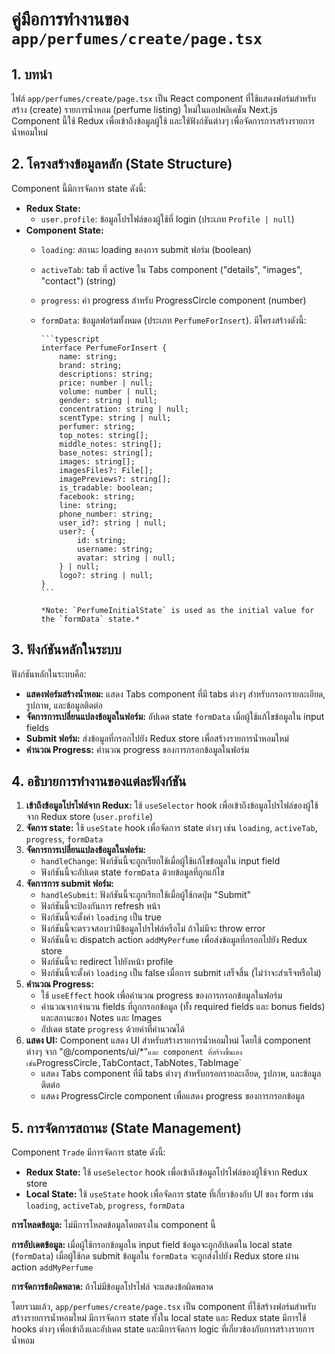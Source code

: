 # คู่มือการทำงานของ `app/perfumes/create/page.tsx`

## 1. บทนำ

ไฟล์ `app/perfumes/create/page.tsx` เป็น React component ที่ใช้แสดงฟอร์มสำหรับสร้าง (create) รายการน้ำหอม (perfume listing) ใหม่ในแอปพลิเคชัน Next.js Component นี้ใช้ Redux เพื่อเข้าถึงข้อมูลผู้ใช้ และใช้ฟังก์ชันต่างๆ เพื่อจัดการการสร้างรายการน้ำหอมใหม่

## 2. โครงสร้างข้อมูลหลัก (State Structure)

Component นี้มีการจัดการ state ดังนี้:

* **Redux State:**
  * `user.profile`: ข้อมูลโปรไฟล์ของผู้ใช้ที่ login (ประเภท `Profile | null`)
* **Component State:**
  * `loading`: สถานะ loading ของการ submit ฟอร์ม (boolean)
  * `activeTab`: tab ที่ active ใน Tabs component ("details", "images", "contact") (string)
  * `progress`: ค่า progress สำหรับ ProgressCircle component (number)
  * `formData`: ข้อมูลฟอร์มทั้งหมด (ประเภท `PerfumeForInsert`). มีโครงสร้างดังนี้:

        ```typescript
        interface PerfumeForInsert {
            name: string;
            brand: string;
            descriptions: string;
            price: number | null;
            volume: number | null;
            gender: string | null;
            concentration: string | null;
            scentType: string | null;
            perfumer: string;
            top_notes: string[];
            middle_notes: string[];
            base_notes: string[];
            images: string[];
            imagesFiles?: File[];
            imagePreviews?: string[];
            is_tradable: boolean;
            facebook: string;
            line: string;
            phone_number: string;
            user_id?: string | null;
            user?: {
                id: string;
                username: string;
                avatar: string | null;
            } | null;
            logo?: string | null;
        }
        ```

        *Note: `PerfumeInitialState` is used as the initial value for the `formData` state.*

## 3. ฟังก์ชันหลักในระบบ

ฟังก์ชันหลักในระบบคือ:

* **แสดงฟอร์มสร้างน้ำหอม:** แสดง Tabs component ที่มี tabs ต่างๆ สำหรับกรอกรายละเอียด, รูปภาพ, และข้อมูลติดต่อ
* **จัดการการเปลี่ยนแปลงข้อมูลในฟอร์ม:** อัปเดต state `formData` เมื่อผู้ใช้แก้ไขข้อมูลใน input fields
* **Submit ฟอร์ม:** ส่งข้อมูลที่กรอกไปยัง Redux store เพื่อสร้างรายการน้ำหอมใหม่
* **คำนวณ Progress:** คำนวณ progress ของการกรอกข้อมูลในฟอร์ม

## 4. อธิบายการทำงานของแต่ละฟังก์ชัน

1. **เข้าถึงข้อมูลโปรไฟล์จาก Redux:** ใช้ `useSelector` hook เพื่อเข้าถึงข้อมูลโปรไฟล์ของผู้ใช้จาก Redux store (`user.profile`)
2. **จัดการ state:** ใช้ `useState` hook เพื่อจัดการ state ต่างๆ เช่น `loading`, `activeTab`, `progress`, `formData`
3. **จัดการการเปลี่ยนแปลงข้อมูลในฟอร์ม:**
    * `handleChange`: ฟังก์ชันนี้จะถูกเรียกใช้เมื่อผู้ใช้แก้ไขข้อมูลใน input field
    * ฟังก์ชันนี้จะอัปเดต state `formData` ด้วยข้อมูลที่ถูกแก้ไข
4. **จัดการการ submit ฟอร์ม:**
    * `handleSubmit`: ฟังก์ชันนี้จะถูกเรียกใช้เมื่อผู้ใช้กดปุ่ม "Submit"
    * ฟังก์ชันนี้จะป้องกันการ refresh หน้า
    * ฟังก์ชันนี้จะตั้งค่า `loading` เป็น true
    * ฟังก์ชันนี้จะตรวจสอบว่ามีข้อมูลโปรไฟล์หรือไม่ ถ้าไม่มีจะ throw error
    * ฟังก์ชันนี้จะ dispatch action `addMyPerfume` เพื่อส่งข้อมูลที่กรอกไปยัง Redux store
    * ฟังก์ชันนี้จะ redirect ไปยังหน้า profile
    * ฟังก์ชันนี้จะตั้งค่า `loading` เป็น false เมื่อการ submit เสร็จสิ้น (ไม่ว่าจะสำเร็จหรือไม่)
5. **คำนวณ Progress:**
    * ใช้ `useEffect` hook เพื่อคำนวณ progress ของการกรอกข้อมูลในฟอร์ม
    * คำนวณจากจำนวน fields ที่ถูกกรอกข้อมูล (ทั้ง required fields และ bonus fields) และสถานะของ Notes และ Images
    * อัปเดต state `progress` ด้วยค่าที่คำนวณได้
6. **แสดง UI:** Component แสดง UI สำหรับสร้างรายการน้ำหอมใหม่ โดยใช้ component ต่างๆ จาก "@/components/ui/\*"` และ component ที่สร้างขึ้นเอง เช่น `ProgressCircle`,`TabContact`,`TabNotes`,`TabImage`
    * แสดง Tabs component ที่มี tabs ต่างๆ สำหรับกรอกรายละเอียด, รูปภาพ, และข้อมูลติดต่อ
    * แสดง ProgressCircle component เพื่อแสดง progress ของการกรอกข้อมูล

## 5. การจัดการสถานะ (State Management)

Component `Trade` มีการจัดการ state ดังนี้:

* **Redux State:** ใช้ `useSelector` hook เพื่อเข้าถึงข้อมูลโปรไฟล์ของผู้ใช้จาก Redux store
* **Local State:** ใช้ `useState` hook เพื่อจัดการ state ที่เกี่ยวข้องกับ UI ของ form เช่น `loading`, `activeTab`, `progress`, `formData`

**การโหลดข้อมูล:** ไม่มีการโหลดข้อมูลโดยตรงใน component นี้

**การอัปเดตข้อมูล:** เมื่อผู้ใช้กรอกข้อมูลใน input field ข้อมูลจะถูกอัปเดตใน local state (`formData`) เมื่อผู้ใช้กด submit ข้อมูลใน `formData` จะถูกส่งไปยัง Redux store ผ่าน action `addMyPerfume`

**การจัดการข้อผิดพลาด:** ถ้าไม่มีข้อมูลโปรไฟล์ จะแสดงข้อผิดพลาด

โดยรวมแล้ว, `app/perfumes/create/page.tsx` เป็น component ที่ใช้สร้างฟอร์มสำหรับสร้างรายการน้ำหอมใหม่ มีการจัดการ state ทั้งใน local state และ Redux state มีการใช้ hooks ต่างๆ เพื่อเข้าถึงและอัปเดต state และมีการจัดการ logic ที่เกี่ยวข้องกับการสร้างรายการน้ำหอม

